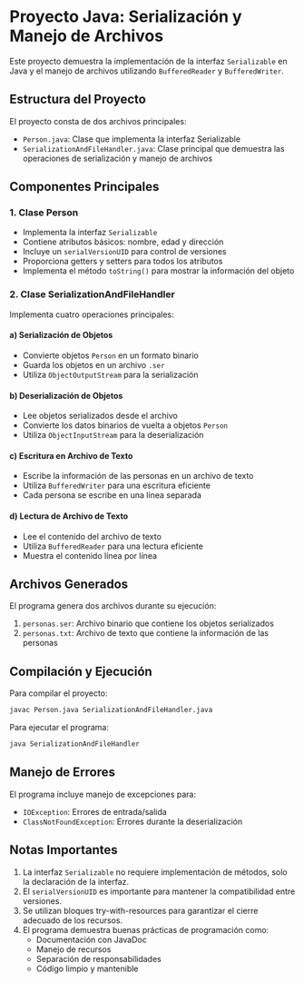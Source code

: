 # Proyecto Java: Serialización y Manejo de Archivos

Este proyecto demuestra la implementación de la interfaz `Serializable` en Java y el manejo de archivos utilizando `BufferedReader` y `BufferedWriter`.

## Estructura del Proyecto

El proyecto consta de dos archivos principales:

- `Person.java`: Clase que implementa la interfaz Serializable
- `SerializationAndFileHandler.java`: Clase principal que demuestra las operaciones de serialización y manejo de archivos

## Componentes Principales

### 1. Clase Person
- Implementa la interfaz `Serializable`
- Contiene atributos básicos: nombre, edad y dirección
- Incluye un `serialVersionUID` para control de versiones
- Proporciona getters y setters para todos los atributos
- Implementa el método `toString()` para mostrar la información del objeto

### 2. Clase SerializationAndFileHandler
Implementa cuatro operaciones principales:

#### a) Serialización de Objetos
- Convierte objetos `Person` en un formato binario
- Guarda los objetos en un archivo `.ser`
- Utiliza `ObjectOutputStream` para la serialización

#### b) Deserialización de Objetos
- Lee objetos serializados desde el archivo
- Convierte los datos binarios de vuelta a objetos `Person`
- Utiliza `ObjectInputStream` para la deserialización

#### c) Escritura en Archivo de Texto
- Escribe la información de las personas en un archivo de texto
- Utiliza `BufferedWriter` para una escritura eficiente
- Cada persona se escribe en una línea separada

#### d) Lectura de Archivo de Texto
- Lee el contenido del archivo de texto
- Utiliza `BufferedReader` para una lectura eficiente
- Muestra el contenido línea por línea

## Archivos Generados

El programa genera dos archivos durante su ejecución:

1. `personas.ser`: Archivo binario que contiene los objetos serializados
2. `personas.txt`: Archivo de texto que contiene la información de las personas

## Compilación y Ejecución

Para compilar el proyecto:
```bash
javac Person.java SerializationAndFileHandler.java
```

Para ejecutar el programa:
```bash
java SerializationAndFileHandler
```

## Manejo de Errores

El programa incluye manejo de excepciones para:
- `IOException`: Errores de entrada/salida
- `ClassNotFoundException`: Errores durante la deserialización

## Notas Importantes

1. La interfaz `Serializable` no requiere implementación de métodos, solo la declaración de la interfaz.
2. El `serialVersionUID` es importante para mantener la compatibilidad entre versiones.
3. Se utilizan bloques try-with-resources para garantizar el cierre adecuado de los recursos.
4. El programa demuestra buenas prácticas de programación como:
   - Documentación con JavaDoc
   - Manejo de recursos
   - Separación de responsabilidades
   - Código limpio y mantenible 